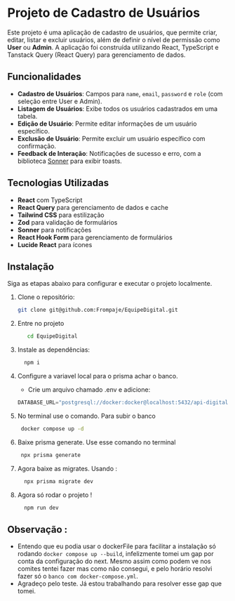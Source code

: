 # Projeto de Cadastro de Usuários

Este projeto é uma aplicação de cadastro de usuários, que permite criar, editar, listar e excluir usuários, além de definir o nível de permissão como **User** ou **Admin**. A aplicação foi construída utilizando React, TypeScript e Tanstack Query (React Query) para gerenciamento de dados.

## Funcionalidades

- **Cadastro de Usuários**: Campos para `name`, `email`, `password` e `role` (com seleção entre User e Admin).
- **Listagem de Usuários**: Exibe todos os usuários cadastrados em uma tabela.
- **Edição de Usuário**: Permite editar informações de um usuário específico.
- **Exclusão de Usuário**: Permite excluir um usuário específico com confirmação.
- **Feedback de Interação**: Notificações de sucesso e erro, com a biblioteca [Sonner](https://sonner.dev/) para exibir toasts.

## Tecnologias Utilizadas

- **React** com TypeScript
- **React Query** para gerenciamento de dados e cache
- **Tailwind CSS** para estilização
- **Zod** para validação de formulários
- **Sonner** para notificações
- **React Hook Form** para gerenciamento de formulários
- **Lucide React** para ícones

## Instalação

Siga as etapas abaixo para configurar e executar o projeto localmente.

1. Clone o repositório:
   ```bash
   git clone git@github.com:Frompaje/EquipeDigital.git
   ```
 2. Entre no projeto 
    ```bash
       cd EquipeDigital
    ```
 3. Instale as dependências:
    ```bash
      npm i
    ```
 3. Configure a variavel local para o prisma achar o banco.
      - Crie um arquivo chamado .env e adicione: 
      ```ts
      DATABASE_URL="postgresql://docker:docker@localhost:5432/api-digital?schema=public"
      ```
 4. No terminal use o comando. Para subir o banco 
    ```bash
     docker compose up -d
    ```

5. Baixe prisma generate. Use esse comando no terminal
    ```bash
     npx prisma generate
    ```
6. Agora baixe as migrates. Usando :
   ```bash
     npx prisma migrate dev 
    ```

7. Agora só rodar o projeto !
     ```bash
       npm run dev
     ```
 ## Observação :
- Entendo que eu podia usar o dockerFile para facilitar a instalação só rodando ```docker compose up --build```, infelizmente tomei um gap por conta da configuração do next. Mesmo assim como podem ve nos comites tentei fazer mas como não consegui, e pelo horário resolvi fazer só o ```banco com docker-compose.yml```.
- Agradeço pelo teste. Já estou trabalhando para resolver esse gap que tomei.
